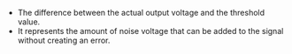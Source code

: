 - The difference between the actual output voltage and the threshold value.
- It represents the amount of noise voltage that can be added to the signal without creating an error.
